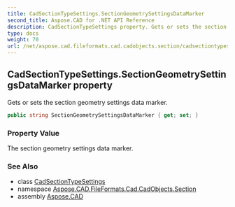 ```yaml
---
title: CadSectionTypeSettings.SectionGeometrySettingsDataMarker
second_title: Aspose.CAD for .NET API Reference
description: CadSectionTypeSettings property. Gets or sets the section geometry settings data marker
type: docs
weight: 70
url: /net/aspose.cad.fileformats.cad.cadobjects.section/cadsectiontypesettings/sectiongeometrysettingsdatamarker/
---
```

## CadSectionTypeSettings.SectionGeometrySettingsDataMarker property

Gets or sets the section geometry settings data marker.

```csharp
public string SectionGeometrySettingsDataMarker { get; set; }
```

### Property Value

The section geometry settings data marker.

### See Also

* class [CadSectionTypeSettings](../)
* namespace [Aspose.CAD.FileFormats.Cad.CadObjects.Section](../../cadsectiontypesettings/)
* assembly [Aspose.CAD](../../../)


